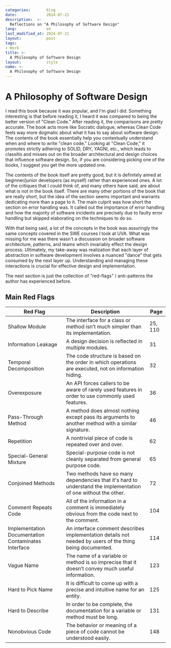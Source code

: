 ```yaml
---
categories:       blog
date:             2024-07-21
description:  >-
  Reflections on "A Philosophy of Software Design"
lang:             en
last_modified_at: 2024-07-21
layout:           post
tags:
- Work
title: >-
  A Philosophy of Software Design
layout:           style
name: >-
  A Philosophy of Software Design
---
```


# A Philosophy of Software Design

I read this book because it was popular, and I'm glad I did. Something interesting is that before reading it, I heard it was compared to being the better version of "Clean Code." After reading it, the comparisons are pretty accurate. The book acts more like Socratic dialogue, whereas Clean Code feels way more dogmatic about what it has to say about software design. The contents of the book essentially help you contextually understand when and where to write "clean code." Looking at "Clean Code," it promotes strictly adhering to SOLID, DRY, YAGNI, etc., which leads to classitis and misses out on the broader architectural and design choices that influence software design. So, if you are considering picking one of the books, I suggest you get the more updated one.

The contents of the book itself are pretty good, but it is definitely aimed at beginner/junior developers (as myself) rather than experienced ones. A lot of the critiques that I could think of, and many others have said, are about what is not in the book itself. There are many other portions of the book that are really short, but the idea of the section seems important and warrants dedicating more than a page to it. The main culprit was how short the section on error handling was. It called out the importance of error handling and how the majority of software incidents are precisely due to faulty error handling but skipped elaborating on the techniques to do so.

With that being said, a lot of the concepts in the book was assuringly the same concepts covered in the SWE courses I took at UVA. What was missing for me was there wasn't a discussion on broader software architecture, patterns, and teams which invariably effect the design process. Ultimately, my take-away was realization that each layer of abstraction in software development involves a nuanced "dance" that gets consumed by the next layer up. Understanding and managing these interactions is crucial for effective design and implementation.

The next section is just the collection of "red-flags" / anti-patterns the author has experienced before.

## Main Red Flags

| Red Flag                                    | Description                                                                                                    | Page |
|------------------------------------------|----------------------------------------------------------------------------------------------------------------|------|
| Shallow Module                           | The interface for a class or method isn’t much simpler than its implementation.                                | 25, 110 |
| Information Leakage                      | A design decision is reflected in multiple modules.                                                             | 31   |
| Temporal Decomposition                   | The code structure is based on the order in which operations are executed, not on information hiding.            | 32   |
| Overexposure                             | An API forces callers to be aware of rarely used features in order to use commonly used features.                | 36   |
| Pass-Through Method                      | A method does almost nothing except pass its arguments to another method with a similar signature.               | 46   |
| Repetition                               | A nontrivial piece of code is repeated over and over.                                                            | 62   |
| Special-General Mixture                  | Special-purpose code is not cleanly separated from general purpose code.                                         | 65   |
| Conjoined Methods                        | Two methods have so many dependencies that it's hard to understand the implementation of one without the other.  | 72   |
| Comment Repeats Code                     | All of the information in a comment is immediately obvious from the code next to the comment.                      | 104  |
| Implementation Documentation Contaminates Interface | An interface comment describes implementation details not needed by users of the thing being documented.        | 114  |
| Vague Name                               | The name of a variable or method is so imprecise that it doesn’t convey much useful information.                  | 123  |
| Hard to Pick Name                        | It is difficult to come up with a precise and intuitive name for an entity.                                      | 125  |
| Hard to Describe                         | In order to be complete, the documentation for a variable or method must be long.                                | 131  |
| Nonobvious Code                          | The behavior or meaning of a piece of code cannot be understood easily.                                           | 148  |
